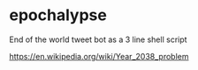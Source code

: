# epochalypse
End of the world tweet bot as a 3 line shell script

https://en.wikipedia.org/wiki/Year_2038_problem
